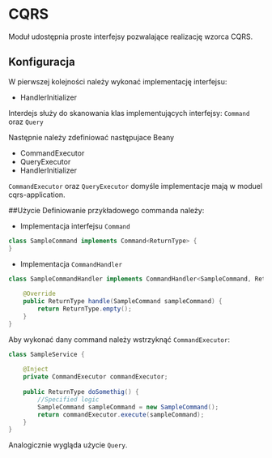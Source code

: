 # CQRS

Moduł udostępnia proste interfejsy pozwalające realizację wzorca CQRS.


## Konfiguracja 
W pierwszej kolejności należy wykonać implementację interfejsu:
    
   * HandlerInitializer
    
Interdejs służy do skanowania klas implementujących interfejsy:
`Command` oraz `Query`
    
Następnie należy zdefiniować następujace Beany

   * CommandExecutor
   * QueryExecutor
   * HandlerInitializer

`CommandExecutor` oraz `QueryExecutor` domyśle implementacje mają w 
moduel cqrs-application.

##Użycie
Definiowanie przykładowego commanda należy:

   * Implementacja interfejsu `Command`
   
```java
class SampleCommand implements Command<ReturnType> {
}
``` 
    
   * Implementacja `CommandHandler`
   
```java
class SampleCommandHandler implements CommandHandler<SampleCommand, ReturnType> {
   
    @Override
    public ReturnType handle(SampleCommand sampleCommand) {
        return ReturnType.empty();
    }
}
```

Aby wykonać dany command należy wstrzyknąć `CommandExecutor`:

```java
class SampleService {
    
    @Inject
    private CommandExecutor commandExecutor;
    
    public ReturnType doSomethig() {
        //Specified logic
        SampleCommand sampleCommand = new SampleCommand();
        return commandExecutor.execute(sampleCommand);
    }
}
```

Analogicznie wygląda użycie `Query`.